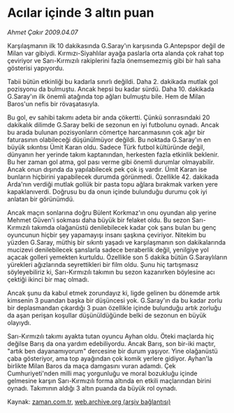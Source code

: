 # Acılar içinde 3 altın puan

*Ahmet Çakır 2009.04.07*

<tr><td class="metin" colspan="2" style="padding-top: 20px; padding-left: 5px; padding-right: 10px;">Karşılaşmanın ilk 10 dakikasında G.Saray'ın karşısında G.Antepspor değil de Milan var gibiydi. Kırmızı-Siyahlılar ayağa paslarla orta alanda çok rahat top çeviriyor ve Sarı-Kırmızılı rakiplerini fazla önemsemezmiş gibi bir halı saha gösterisi yapıyordu.</td></tr><tr><td class="metin" colspan="2" style="padding-top: 20px; padding-left: 5px; padding-right: 10px;"><p>Tabii bütün etkinliği bu kadarla sınırlı değildi. Daha 2. dakikada mutlak gol pozisyonu da bulmuştu. Ancak hepsi bu kadar sürdü. Daha 10. dakikada G.Saray'ın ilk önemli atağında top ağları bulmuştu bile. Hem de Milan Baros'un nefis bir rövaşatasıyla.
<p>Bu gol, ev sahibi takımı adeta bir anda çökertti. Çünkü sonrasındaki 20 dakikalık dilimde G.Saray belki de sezonun en iyi futbolunu oynadı. Ancak bu arada bulunan pozisyonların cömertçe harcanmasının çok ağır bir faturasının olabileceği düşünülmüyor değildi. Bu noktada G.Saray'ın en büyük sıkıntısı Ümit Karan oldu. Sadece Türk futbol kültüründe değil, dünyanın her yerinde takım kaptanından, herkesten fazla etkinlik beklenir. Bu her zaman gol atma, gol pası verme gibi önemli durumlar olmayabilir. Ancak onun dışında da yapılabilecek pek çok iş vardır. Ümit Karan ise bunların hiçbirini yapabilecek durumda görünmedi. Özellikle 42. dakikada Arda'nın verdiği mutlak gollük bir pasta topu ağlara bırakmak varken yere kapaklanıverdi. Doğrusu bu da onun içinde bulunduğu durumu çok iyi anlatan bir görünümdü.
<p>Ancak maçın sonlarına doğru Bülent Korkmaz'ın onu oyundan alıp yerine Mehmet Güven'i sokması daha büyük bir felaket oldu. Bu sezon Sarı-Kırmızılı takımda olağanüstü denilebilecek kadar çok şans bulan bu genç oyuncunun hiçbir şey yapamayışı insanı şaşkına çeviriyor. Nitekim bu yüzden G.Saray, müthiş bir sıkıntı yaşadı ve karşılaşmanın son dakikalarında mucizevi denilebilecek şanslarla sadece beraberlik değil, yenilgiye yol açacak golleri yemekten kurtuldu. Özellikle son 5 dakika bütün G.Saraylıların yürekleri ağızlarında seyrettikleri bir film oldu. Şunu hiç tartışmasız söyleyebiliriz ki, Sarı-Kırmızılı takımın bu sezon kazanırken böylesine acı çektiği ikinci bir maç olmadı.
<p>Ancak şunu da kabul etmek zorundayız ki, ligde gelinen bu dönemde artık kimsenin 3 puandan başka bir düşüncesi yok. G.Saray'ın da bu kadar zorlu bir deplasmandan çıkardığı 3 puan özellikle içinde bulunduğu artık zorluğu da aşan perişan koşullar düşünüldüğünde belki de sezonun en büyük olayıydı.
<p>Sarı-Kırmızılı takımı ayakta tutan oyuncu Ayhan oldu. Öteki maçlarda hiç değilse Barış da ona yardım edebiliyordu. Ancak Barış, son bir-iki maçtır, "artık ben dayanamıyorum" dercesine bir durum yaşıyor. Yine olağanüstü çaba gösteriyor, ama top ayağından çok komik yerlere gidiyor. Ayhan'la birlikte Milan Baros da maça damgasını vuran adamdı. Çek Cumhuriyeti'nden milli maç yorgunluğu ve moral bozukluğu içinde gelmesine karşın Sarı-Kırmızılı forma altında en etkili maçlarından birini oynadı. Takımının aldığı 3 altın puanda da büyük rol oynadı.<br/></p></p></p></p></p></td></tr>

Kaynak: [zaman.com.tr](http://zaman.com.tr/yazar.do?yazino=834630), [web.archive.org (arşiv bağlantısı)](http://web.archive.org/web/20090414122207/http://www.zaman.com.tr:80/yazar.do?yazino=834630)
